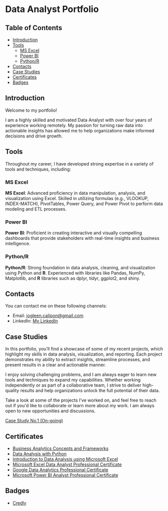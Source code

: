 # Data Analyst Portfolio

## Table of Contents
- [Introduction](#introduction)
- [Tools](#Tools)
    - [MS Excel](#ms-excel)
    - [Power BI](#power-bi)
    - [Python/R](#python-r)
- [Contacts](#contacts)
- [Case Studies](#case-studies)
- [Certificates](#certificates)
- [Badges](#badges)

## Introduction
Welcome to my portfolio! 

I am a highly skilled and motivated Data Analyst with over four years of experience working remotely. My passion for turning raw data into actionable insights has allowed me to help organizations make informed decisions and drive growth.

## Tools
Throughout my career, I have developed strong expertise in a variety of tools and techniques, including:

### MS Excel
**MS Excel**: Advanced proficiency in data manipulation, analysis, and visualization using Excel. Skilled in utilizing formulas (e.g., VLOOKUP, INDEX-MATCH), PivotTables, Power Query, and Power Pivot to perform data modeling and ETL processes.

### Power BI
**Power BI**: Proficient in creating interactive and visually compelling dashboards that provide stakeholders with real-time insights and business intelligence.

### Python/R
**Python/R**: Strong foundation in data analysis, cleaning, and visualization using Python and **R**. Experienced with libraries like Pandas, NumPy, Matplotlib, and **R** libraries such as dplyr, tidyr, ggplot2, and shiny.

## Contacts
You can contact me on these following channels:
- Email: jogleen.calipon@gmail.com
- LinkedIn: [My LinkedIn](https://www.linkedin.com/in/jogleen-calipon-8949251b8)
  <!-- Reminder: For inserting links it is required to add the (https://) in order for it to work -->

## Case Studies
In this portfolio, you’ll find a showcase of some of my recent projects, which highlight my skills in data analysis, visualization, and reporting. Each project demonstrates my ability to extract insights, streamline processes, and present results in a clear and actionable manner.

I enjoy solving challenging problems, and I am always eager to learn new tools and techniques to expand my capabilities. Whether working independently or as part of a collaborative team, I strive to deliver high-quality results and help organizations unlock the full potential of their data.

Take a look at some of the projects I’ve worked on, and feel free to reach out if you'd like to collaborate or learn more about my work. I am always open to new opportunities and discussions.

[Case Study No.1 (On-going)](Case%20Study%20No.1.md)
<!-- Reminder: For inserting file in the same repository. Copy the path and replace spaces with %20 -->

## Certificates
- [Business Analytics Concepts and Frameworks](https://drive.google.com/file/d/1d9S25_x57ASta6WbJkUojxT4mxIrZntx/view)
- [Data Analysis with Python](https://coursera.org/share/488a4948e1738098d117c56de867adcb)
- [Introduction to Data Analysis using Microsoft Excel](https://coursera.org/share/05e7941ffdf4b66f985ac3feac5b2d49)
- [Microsoft Excel Data Analyst Professional Certificate](https://drive.google.com/file/d/1i5Q7k6TFj2cV1n7VwFi_HdUxcJAGgkc1/view?usp=sharing)
- [Google Data Analytics Professional Certificate](https://www.coursera.org/account/accomplishments/professional-cert/XTCMU7I683J6)
- [Microsoft Power BI Analyst Professional Certificate](https://drive.google.com/file/d/1qa0Gnt5M7mjtncWfhlwIH328mKoFRvQO/view?usp=sharing)

## Badges
- [Credly](https://www.credly.com/users/jogleen-calipon)
